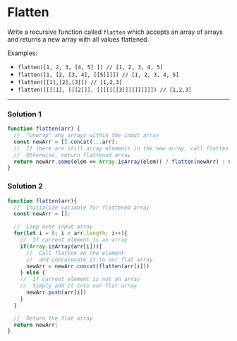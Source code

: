 # Flatten

Write a recursive function called `flatten` which accepts an array of arrays and returns a new array with all values flattened.

Examples:
* `flatten([1, 2, 3, [4, 5] ]) // [1, 2, 3, 4, 5]`
* `flatten([1, [2, [3, 4], [[5]]]]) // [1, 2, 3, 4, 5]`
* `flatten([[1],[2],[3]]) // [1,2,3]`
* `flatten([[[[1], [[[2]]], [[[[[[[3]]]]]]]]]]) // [1,2,3]`

---

### Solution 1
```js
function flatten(arr) {
  //  "Unwrap" any arrays within the input array
  const newArr = [].concat(...arr);
  //  If there are still array elements in the new array, call flatten again
  //  Otherwise, return flattened array
  return newArr.some(elem => Array.isArray(elem)) ? flatten(newArr) : newArr;
}
```

### Solution 2
```js
function flatten(arr){
  //  Initialize variable for flattened array
  const newArr = [];

  //  Loop over input array
  for(let i = 0; i < arr.length; i++){
    //  If current element is an array
    if(Array.isArray(arr[i])){
      //  Call flatten on the element
      //  and concatenate it to our flat array
      newArr = newArr.concat(flatten(arr[i]))
    } else {
    //  If current element is not an array
    //  Simply add it into our flat array
      newArr.push(arr[i])
    }
  }

  //  Return the flat array
  return newArr;
}
```
